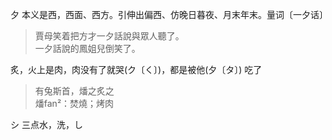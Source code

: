 
夕 本义是西，西面、西方。引伸出偏西、仿晚日暮夜、月末年末。量词〔一夕话〕  
> 賈母笑着把方才一夕話說與眾人聽了。   
一夕話說的鳳姐兒倒笑了。  


炙，火上是肉，肉没有了就哭(ク〔く〕)，都是被他(夕〔タ〕)  吃了  
> 有兔斯首，燔之炙之  
燔fan²：焚燒；烤肉  


シ 三点水，洗，し  





 




